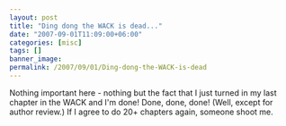 ```yaml
---
layout: post
title: "Ding dong the WACK is dead..."
date: "2007-09-01T11:09:00+06:00"
categories: [misc]
tags: []
banner_image: 
permalink: /2007/09/01/Ding-dong-the-WACK-is-dead
---
```


Nothing important here - nothing but the fact that I just turned in my last chapter in the WACK and I'm done! Done, done, done! (Well, except for author review.) If I agree to do 20+ chapters again, someone shoot me.